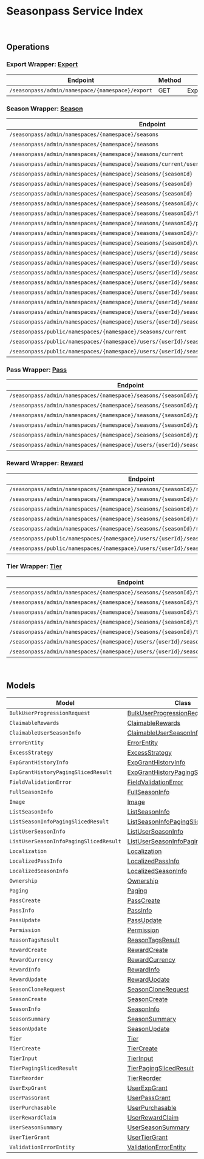 # Seasonpass Service Index

&nbsp;  

## Operations

### Export Wrapper:  [Export](../../src/main/java/net/accelbyte/sdk/api/seasonpass/wrappers/Export.java)
| Endpoint | Method | ID | Class | Example |
|---|---|---|---|---|
| `/seasonpass/admin/namespace/{namespace}/export` | GET | ExportSeason | [ExportSeason](../../src/main/java/net/accelbyte/sdk/api/seasonpass/operations/export/ExportSeason.java) | [ExportSeason](../../samples/cli/src/main/java/net/accelbyte/sdk/cli/api/seasonpass/export/ExportSeason.java) |

### Season Wrapper:  [Season](../../src/main/java/net/accelbyte/sdk/api/seasonpass/wrappers/Season.java)
| Endpoint | Method | ID | Class | Example |
|---|---|---|---|---|
| `/seasonpass/admin/namespaces/{namespace}/seasons` | GET | QuerySeasons | [QuerySeasons](../../src/main/java/net/accelbyte/sdk/api/seasonpass/operations/season/QuerySeasons.java) | [QuerySeasons](../../samples/cli/src/main/java/net/accelbyte/sdk/cli/api/seasonpass/season/QuerySeasons.java) |
| `/seasonpass/admin/namespaces/{namespace}/seasons` | POST | CreateSeason | [CreateSeason](../../src/main/java/net/accelbyte/sdk/api/seasonpass/operations/season/CreateSeason.java) | [CreateSeason](../../samples/cli/src/main/java/net/accelbyte/sdk/cli/api/seasonpass/season/CreateSeason.java) |
| `/seasonpass/admin/namespaces/{namespace}/seasons/current` | GET | GetCurrentSeason | [GetCurrentSeason](../../src/main/java/net/accelbyte/sdk/api/seasonpass/operations/season/GetCurrentSeason.java) | [GetCurrentSeason](../../samples/cli/src/main/java/net/accelbyte/sdk/cli/api/seasonpass/season/GetCurrentSeason.java) |
| `/seasonpass/admin/namespaces/{namespace}/seasons/current/users/bulk/progression` | POST | BulkGetUserSeasonProgression | [BulkGetUserSeasonProgression](../../src/main/java/net/accelbyte/sdk/api/seasonpass/operations/season/BulkGetUserSeasonProgression.java) | [BulkGetUserSeasonProgression](../../samples/cli/src/main/java/net/accelbyte/sdk/cli/api/seasonpass/season/BulkGetUserSeasonProgression.java) |
| `/seasonpass/admin/namespaces/{namespace}/seasons/{seasonId}` | GET | GetSeason | [GetSeason](../../src/main/java/net/accelbyte/sdk/api/seasonpass/operations/season/GetSeason.java) | [GetSeason](../../samples/cli/src/main/java/net/accelbyte/sdk/cli/api/seasonpass/season/GetSeason.java) |
| `/seasonpass/admin/namespaces/{namespace}/seasons/{seasonId}` | DELETE | DeleteSeason | [DeleteSeason](../../src/main/java/net/accelbyte/sdk/api/seasonpass/operations/season/DeleteSeason.java) | [DeleteSeason](../../samples/cli/src/main/java/net/accelbyte/sdk/cli/api/seasonpass/season/DeleteSeason.java) |
| `/seasonpass/admin/namespaces/{namespace}/seasons/{seasonId}` | PATCH | UpdateSeason | [UpdateSeason](../../src/main/java/net/accelbyte/sdk/api/seasonpass/operations/season/UpdateSeason.java) | [UpdateSeason](../../samples/cli/src/main/java/net/accelbyte/sdk/cli/api/seasonpass/season/UpdateSeason.java) |
| `/seasonpass/admin/namespaces/{namespace}/seasons/{seasonId}/clone` | POST | CloneSeason | [CloneSeason](../../src/main/java/net/accelbyte/sdk/api/seasonpass/operations/season/CloneSeason.java) | [CloneSeason](../../samples/cli/src/main/java/net/accelbyte/sdk/cli/api/seasonpass/season/CloneSeason.java) |
| `/seasonpass/admin/namespaces/{namespace}/seasons/{seasonId}/full` | GET | GetFullSeason | [GetFullSeason](../../src/main/java/net/accelbyte/sdk/api/seasonpass/operations/season/GetFullSeason.java) | [GetFullSeason](../../samples/cli/src/main/java/net/accelbyte/sdk/cli/api/seasonpass/season/GetFullSeason.java) |
| `/seasonpass/admin/namespaces/{namespace}/seasons/{seasonId}/publish` | PUT | PublishSeason | [PublishSeason](../../src/main/java/net/accelbyte/sdk/api/seasonpass/operations/season/PublishSeason.java) | [PublishSeason](../../samples/cli/src/main/java/net/accelbyte/sdk/cli/api/seasonpass/season/PublishSeason.java) |
| `/seasonpass/admin/namespaces/{namespace}/seasons/{seasonId}/retire` | PUT | RetireSeason | [RetireSeason](../../src/main/java/net/accelbyte/sdk/api/seasonpass/operations/season/RetireSeason.java) | [RetireSeason](../../samples/cli/src/main/java/net/accelbyte/sdk/cli/api/seasonpass/season/RetireSeason.java) |
| `/seasonpass/admin/namespaces/{namespace}/seasons/{seasonId}/unpublish` | PUT | UnpublishSeason | [UnpublishSeason](../../src/main/java/net/accelbyte/sdk/api/seasonpass/operations/season/UnpublishSeason.java) | [UnpublishSeason](../../samples/cli/src/main/java/net/accelbyte/sdk/cli/api/seasonpass/season/UnpublishSeason.java) |
| `/seasonpass/admin/namespaces/{namespace}/users/{userId}/seasons` | GET | GetUserParticipatedSeasons | [GetUserParticipatedSeasons](../../src/main/java/net/accelbyte/sdk/api/seasonpass/operations/season/GetUserParticipatedSeasons.java) | [GetUserParticipatedSeasons](../../samples/cli/src/main/java/net/accelbyte/sdk/cli/api/seasonpass/season/GetUserParticipatedSeasons.java) |
| `/seasonpass/admin/namespaces/{namespace}/users/{userId}/seasons/current/passes/ownership/any` | GET | ExistsAnyPassByPassCodes | [ExistsAnyPassByPassCodes](../../src/main/java/net/accelbyte/sdk/api/seasonpass/operations/season/ExistsAnyPassByPassCodes.java) | [ExistsAnyPassByPassCodes](../../samples/cli/src/main/java/net/accelbyte/sdk/cli/api/seasonpass/season/ExistsAnyPassByPassCodes.java) |
| `/seasonpass/admin/namespaces/{namespace}/users/{userId}/seasons/current/progression` | GET | GetCurrentUserSeasonProgression | [GetCurrentUserSeasonProgression](../../src/main/java/net/accelbyte/sdk/api/seasonpass/operations/season/GetCurrentUserSeasonProgression.java) | [GetCurrentUserSeasonProgression](../../samples/cli/src/main/java/net/accelbyte/sdk/cli/api/seasonpass/season/GetCurrentUserSeasonProgression.java) |
| `/seasonpass/admin/namespaces/{namespace}/users/{userId}/seasons/current/purchasable` | POST | CheckSeasonPurchasable | [CheckSeasonPurchasable](../../src/main/java/net/accelbyte/sdk/api/seasonpass/operations/season/CheckSeasonPurchasable.java) | [CheckSeasonPurchasable](../../samples/cli/src/main/java/net/accelbyte/sdk/cli/api/seasonpass/season/CheckSeasonPurchasable.java) |
| `/seasonpass/admin/namespaces/{namespace}/users/{userId}/seasons/current/reset` | DELETE | ResetUserSeason | [ResetUserSeason](../../src/main/java/net/accelbyte/sdk/api/seasonpass/operations/season/ResetUserSeason.java) | [ResetUserSeason](../../samples/cli/src/main/java/net/accelbyte/sdk/cli/api/seasonpass/season/ResetUserSeason.java) |
| `/seasonpass/admin/namespaces/{namespace}/users/{userId}/seasons/exp/history` | GET | QueryUserExpGrantHistory | [QueryUserExpGrantHistory](../../src/main/java/net/accelbyte/sdk/api/seasonpass/operations/season/QueryUserExpGrantHistory.java) | [QueryUserExpGrantHistory](../../samples/cli/src/main/java/net/accelbyte/sdk/cli/api/seasonpass/season/QueryUserExpGrantHistory.java) |
| `/seasonpass/admin/namespaces/{namespace}/users/{userId}/seasons/exp/history/tags` | GET | QueryUserExpGrantHistoryTag | [QueryUserExpGrantHistoryTag](../../src/main/java/net/accelbyte/sdk/api/seasonpass/operations/season/QueryUserExpGrantHistoryTag.java) | [QueryUserExpGrantHistoryTag](../../samples/cli/src/main/java/net/accelbyte/sdk/cli/api/seasonpass/season/QueryUserExpGrantHistoryTag.java) |
| `/seasonpass/admin/namespaces/{namespace}/users/{userId}/seasons/{seasonId}/data` | GET | GetUserSeason | [GetUserSeason](../../src/main/java/net/accelbyte/sdk/api/seasonpass/operations/season/GetUserSeason.java) | [GetUserSeason](../../samples/cli/src/main/java/net/accelbyte/sdk/cli/api/seasonpass/season/GetUserSeason.java) |
| `/seasonpass/public/namespaces/{namespace}/seasons/current` | GET | PublicGetCurrentSeason | [PublicGetCurrentSeason](../../src/main/java/net/accelbyte/sdk/api/seasonpass/operations/season/PublicGetCurrentSeason.java) | [PublicGetCurrentSeason](../../samples/cli/src/main/java/net/accelbyte/sdk/cli/api/seasonpass/season/PublicGetCurrentSeason.java) |
| `/seasonpass/public/namespaces/{namespace}/users/{userId}/seasons/current/data` | GET | PublicGetCurrentUserSeason | [PublicGetCurrentUserSeason](../../src/main/java/net/accelbyte/sdk/api/seasonpass/operations/season/PublicGetCurrentUserSeason.java) | [PublicGetCurrentUserSeason](../../samples/cli/src/main/java/net/accelbyte/sdk/cli/api/seasonpass/season/PublicGetCurrentUserSeason.java) |
| `/seasonpass/public/namespaces/{namespace}/users/{userId}/seasons/{seasonId}/data` | GET | PublicGetUserSeason | [PublicGetUserSeason](../../src/main/java/net/accelbyte/sdk/api/seasonpass/operations/season/PublicGetUserSeason.java) | [PublicGetUserSeason](../../samples/cli/src/main/java/net/accelbyte/sdk/cli/api/seasonpass/season/PublicGetUserSeason.java) |

### Pass Wrapper:  [Pass](../../src/main/java/net/accelbyte/sdk/api/seasonpass/wrappers/Pass.java)
| Endpoint | Method | ID | Class | Example |
|---|---|---|---|---|
| `/seasonpass/admin/namespaces/{namespace}/seasons/{seasonId}/passes` | GET | QueryPasses | [QueryPasses](../../src/main/java/net/accelbyte/sdk/api/seasonpass/operations/pass/QueryPasses.java) | [QueryPasses](../../samples/cli/src/main/java/net/accelbyte/sdk/cli/api/seasonpass/pass/QueryPasses.java) |
| `/seasonpass/admin/namespaces/{namespace}/seasons/{seasonId}/passes` | POST | CreatePass | [CreatePass](../../src/main/java/net/accelbyte/sdk/api/seasonpass/operations/pass/CreatePass.java) | [CreatePass](../../samples/cli/src/main/java/net/accelbyte/sdk/cli/api/seasonpass/pass/CreatePass.java) |
| `/seasonpass/admin/namespaces/{namespace}/seasons/{seasonId}/passes/{code}` | GET | GetPass | [GetPass](../../src/main/java/net/accelbyte/sdk/api/seasonpass/operations/pass/GetPass.java) | [GetPass](../../samples/cli/src/main/java/net/accelbyte/sdk/cli/api/seasonpass/pass/GetPass.java) |
| `/seasonpass/admin/namespaces/{namespace}/seasons/{seasonId}/passes/{code}` | DELETE | DeletePass | [DeletePass](../../src/main/java/net/accelbyte/sdk/api/seasonpass/operations/pass/DeletePass.java) | [DeletePass](../../samples/cli/src/main/java/net/accelbyte/sdk/cli/api/seasonpass/pass/DeletePass.java) |
| `/seasonpass/admin/namespaces/{namespace}/seasons/{seasonId}/passes/{code}` | PATCH | UpdatePass | [UpdatePass](../../src/main/java/net/accelbyte/sdk/api/seasonpass/operations/pass/UpdatePass.java) | [UpdatePass](../../samples/cli/src/main/java/net/accelbyte/sdk/cli/api/seasonpass/pass/UpdatePass.java) |
| `/seasonpass/admin/namespaces/{namespace}/users/{userId}/seasons/current/passes` | POST | GrantUserPass | [GrantUserPass](../../src/main/java/net/accelbyte/sdk/api/seasonpass/operations/pass/GrantUserPass.java) | [GrantUserPass](../../samples/cli/src/main/java/net/accelbyte/sdk/cli/api/seasonpass/pass/GrantUserPass.java) |

### Reward Wrapper:  [Reward](../../src/main/java/net/accelbyte/sdk/api/seasonpass/wrappers/Reward.java)
| Endpoint | Method | ID | Class | Example |
|---|---|---|---|---|
| `/seasonpass/admin/namespaces/{namespace}/seasons/{seasonId}/rewards` | GET | QueryRewards | [QueryRewards](../../src/main/java/net/accelbyte/sdk/api/seasonpass/operations/reward/QueryRewards.java) | [QueryRewards](../../samples/cli/src/main/java/net/accelbyte/sdk/cli/api/seasonpass/reward/QueryRewards.java) |
| `/seasonpass/admin/namespaces/{namespace}/seasons/{seasonId}/rewards` | POST | CreateReward | [CreateReward](../../src/main/java/net/accelbyte/sdk/api/seasonpass/operations/reward/CreateReward.java) | [CreateReward](../../samples/cli/src/main/java/net/accelbyte/sdk/cli/api/seasonpass/reward/CreateReward.java) |
| `/seasonpass/admin/namespaces/{namespace}/seasons/{seasonId}/rewards/{code}` | GET | GetReward | [GetReward](../../src/main/java/net/accelbyte/sdk/api/seasonpass/operations/reward/GetReward.java) | [GetReward](../../samples/cli/src/main/java/net/accelbyte/sdk/cli/api/seasonpass/reward/GetReward.java) |
| `/seasonpass/admin/namespaces/{namespace}/seasons/{seasonId}/rewards/{code}` | DELETE | DeleteReward | [DeleteReward](../../src/main/java/net/accelbyte/sdk/api/seasonpass/operations/reward/DeleteReward.java) | [DeleteReward](../../samples/cli/src/main/java/net/accelbyte/sdk/cli/api/seasonpass/reward/DeleteReward.java) |
| `/seasonpass/admin/namespaces/{namespace}/seasons/{seasonId}/rewards/{code}` | PATCH | UpdateReward | [UpdateReward](../../src/main/java/net/accelbyte/sdk/api/seasonpass/operations/reward/UpdateReward.java) | [UpdateReward](../../samples/cli/src/main/java/net/accelbyte/sdk/cli/api/seasonpass/reward/UpdateReward.java) |
| `/seasonpass/public/namespaces/{namespace}/users/{userId}/seasons/current/rewards` | POST | PublicClaimUserReward | [PublicClaimUserReward](../../src/main/java/net/accelbyte/sdk/api/seasonpass/operations/reward/PublicClaimUserReward.java) | [PublicClaimUserReward](../../samples/cli/src/main/java/net/accelbyte/sdk/cli/api/seasonpass/reward/PublicClaimUserReward.java) |
| `/seasonpass/public/namespaces/{namespace}/users/{userId}/seasons/current/rewards/bulk` | POST | PublicBulkClaimUserRewards | [PublicBulkClaimUserRewards](../../src/main/java/net/accelbyte/sdk/api/seasonpass/operations/reward/PublicBulkClaimUserRewards.java) | [PublicBulkClaimUserRewards](../../samples/cli/src/main/java/net/accelbyte/sdk/cli/api/seasonpass/reward/PublicBulkClaimUserRewards.java) |

### Tier Wrapper:  [Tier](../../src/main/java/net/accelbyte/sdk/api/seasonpass/wrappers/Tier.java)
| Endpoint | Method | ID | Class | Example |
|---|---|---|---|---|
| `/seasonpass/admin/namespaces/{namespace}/seasons/{seasonId}/tiers` | GET | QueryTiers | [QueryTiers](../../src/main/java/net/accelbyte/sdk/api/seasonpass/operations/tier/QueryTiers.java) | [QueryTiers](../../samples/cli/src/main/java/net/accelbyte/sdk/cli/api/seasonpass/tier/QueryTiers.java) |
| `/seasonpass/admin/namespaces/{namespace}/seasons/{seasonId}/tiers` | POST | CreateTier | [CreateTier](../../src/main/java/net/accelbyte/sdk/api/seasonpass/operations/tier/CreateTier.java) | [CreateTier](../../samples/cli/src/main/java/net/accelbyte/sdk/cli/api/seasonpass/tier/CreateTier.java) |
| `/seasonpass/admin/namespaces/{namespace}/seasons/{seasonId}/tiers/{id}` | PUT | UpdateTier | [UpdateTier](../../src/main/java/net/accelbyte/sdk/api/seasonpass/operations/tier/UpdateTier.java) | [UpdateTier](../../samples/cli/src/main/java/net/accelbyte/sdk/cli/api/seasonpass/tier/UpdateTier.java) |
| `/seasonpass/admin/namespaces/{namespace}/seasons/{seasonId}/tiers/{id}` | DELETE | DeleteTier | [DeleteTier](../../src/main/java/net/accelbyte/sdk/api/seasonpass/operations/tier/DeleteTier.java) | [DeleteTier](../../samples/cli/src/main/java/net/accelbyte/sdk/cli/api/seasonpass/tier/DeleteTier.java) |
| `/seasonpass/admin/namespaces/{namespace}/seasons/{seasonId}/tiers/{id}/reorder` | PUT | ReorderTier | [ReorderTier](../../src/main/java/net/accelbyte/sdk/api/seasonpass/operations/tier/ReorderTier.java) | [ReorderTier](../../samples/cli/src/main/java/net/accelbyte/sdk/cli/api/seasonpass/tier/ReorderTier.java) |
| `/seasonpass/admin/namespaces/{namespace}/users/{userId}/seasons/current/exp` | POST | GrantUserExp | [GrantUserExp](../../src/main/java/net/accelbyte/sdk/api/seasonpass/operations/tier/GrantUserExp.java) | [GrantUserExp](../../samples/cli/src/main/java/net/accelbyte/sdk/cli/api/seasonpass/tier/GrantUserExp.java) |
| `/seasonpass/admin/namespaces/{namespace}/users/{userId}/seasons/current/tiers` | POST | GrantUserTier | [GrantUserTier](../../src/main/java/net/accelbyte/sdk/api/seasonpass/operations/tier/GrantUserTier.java) | [GrantUserTier](../../samples/cli/src/main/java/net/accelbyte/sdk/cli/api/seasonpass/tier/GrantUserTier.java) |


&nbsp;  

## Models

| Model | Class |
|---|---|
| `BulkUserProgressionRequest` | [BulkUserProgressionRequest](../../src/main/java/net/accelbyte/sdk/api/seasonpass/models/BulkUserProgressionRequest.java) |
| `ClaimableRewards` | [ClaimableRewards](../../src/main/java/net/accelbyte/sdk/api/seasonpass/models/ClaimableRewards.java) |
| `ClaimableUserSeasonInfo` | [ClaimableUserSeasonInfo](../../src/main/java/net/accelbyte/sdk/api/seasonpass/models/ClaimableUserSeasonInfo.java) |
| `ErrorEntity` | [ErrorEntity](../../src/main/java/net/accelbyte/sdk/api/seasonpass/models/ErrorEntity.java) |
| `ExcessStrategy` | [ExcessStrategy](../../src/main/java/net/accelbyte/sdk/api/seasonpass/models/ExcessStrategy.java) |
| `ExpGrantHistoryInfo` | [ExpGrantHistoryInfo](../../src/main/java/net/accelbyte/sdk/api/seasonpass/models/ExpGrantHistoryInfo.java) |
| `ExpGrantHistoryPagingSlicedResult` | [ExpGrantHistoryPagingSlicedResult](../../src/main/java/net/accelbyte/sdk/api/seasonpass/models/ExpGrantHistoryPagingSlicedResult.java) |
| `FieldValidationError` | [FieldValidationError](../../src/main/java/net/accelbyte/sdk/api/seasonpass/models/FieldValidationError.java) |
| `FullSeasonInfo` | [FullSeasonInfo](../../src/main/java/net/accelbyte/sdk/api/seasonpass/models/FullSeasonInfo.java) |
| `Image` | [Image](../../src/main/java/net/accelbyte/sdk/api/seasonpass/models/Image.java) |
| `ListSeasonInfo` | [ListSeasonInfo](../../src/main/java/net/accelbyte/sdk/api/seasonpass/models/ListSeasonInfo.java) |
| `ListSeasonInfoPagingSlicedResult` | [ListSeasonInfoPagingSlicedResult](../../src/main/java/net/accelbyte/sdk/api/seasonpass/models/ListSeasonInfoPagingSlicedResult.java) |
| `ListUserSeasonInfo` | [ListUserSeasonInfo](../../src/main/java/net/accelbyte/sdk/api/seasonpass/models/ListUserSeasonInfo.java) |
| `ListUserSeasonInfoPagingSlicedResult` | [ListUserSeasonInfoPagingSlicedResult](../../src/main/java/net/accelbyte/sdk/api/seasonpass/models/ListUserSeasonInfoPagingSlicedResult.java) |
| `Localization` | [Localization](../../src/main/java/net/accelbyte/sdk/api/seasonpass/models/Localization.java) |
| `LocalizedPassInfo` | [LocalizedPassInfo](../../src/main/java/net/accelbyte/sdk/api/seasonpass/models/LocalizedPassInfo.java) |
| `LocalizedSeasonInfo` | [LocalizedSeasonInfo](../../src/main/java/net/accelbyte/sdk/api/seasonpass/models/LocalizedSeasonInfo.java) |
| `Ownership` | [Ownership](../../src/main/java/net/accelbyte/sdk/api/seasonpass/models/Ownership.java) |
| `Paging` | [Paging](../../src/main/java/net/accelbyte/sdk/api/seasonpass/models/Paging.java) |
| `PassCreate` | [PassCreate](../../src/main/java/net/accelbyte/sdk/api/seasonpass/models/PassCreate.java) |
| `PassInfo` | [PassInfo](../../src/main/java/net/accelbyte/sdk/api/seasonpass/models/PassInfo.java) |
| `PassUpdate` | [PassUpdate](../../src/main/java/net/accelbyte/sdk/api/seasonpass/models/PassUpdate.java) |
| `Permission` | [Permission](../../src/main/java/net/accelbyte/sdk/api/seasonpass/models/Permission.java) |
| `ReasonTagsResult` | [ReasonTagsResult](../../src/main/java/net/accelbyte/sdk/api/seasonpass/models/ReasonTagsResult.java) |
| `RewardCreate` | [RewardCreate](../../src/main/java/net/accelbyte/sdk/api/seasonpass/models/RewardCreate.java) |
| `RewardCurrency` | [RewardCurrency](../../src/main/java/net/accelbyte/sdk/api/seasonpass/models/RewardCurrency.java) |
| `RewardInfo` | [RewardInfo](../../src/main/java/net/accelbyte/sdk/api/seasonpass/models/RewardInfo.java) |
| `RewardUpdate` | [RewardUpdate](../../src/main/java/net/accelbyte/sdk/api/seasonpass/models/RewardUpdate.java) |
| `SeasonCloneRequest` | [SeasonCloneRequest](../../src/main/java/net/accelbyte/sdk/api/seasonpass/models/SeasonCloneRequest.java) |
| `SeasonCreate` | [SeasonCreate](../../src/main/java/net/accelbyte/sdk/api/seasonpass/models/SeasonCreate.java) |
| `SeasonInfo` | [SeasonInfo](../../src/main/java/net/accelbyte/sdk/api/seasonpass/models/SeasonInfo.java) |
| `SeasonSummary` | [SeasonSummary](../../src/main/java/net/accelbyte/sdk/api/seasonpass/models/SeasonSummary.java) |
| `SeasonUpdate` | [SeasonUpdate](../../src/main/java/net/accelbyte/sdk/api/seasonpass/models/SeasonUpdate.java) |
| `Tier` | [Tier](../../src/main/java/net/accelbyte/sdk/api/seasonpass/models/Tier.java) |
| `TierCreate` | [TierCreate](../../src/main/java/net/accelbyte/sdk/api/seasonpass/models/TierCreate.java) |
| `TierInput` | [TierInput](../../src/main/java/net/accelbyte/sdk/api/seasonpass/models/TierInput.java) |
| `TierPagingSlicedResult` | [TierPagingSlicedResult](../../src/main/java/net/accelbyte/sdk/api/seasonpass/models/TierPagingSlicedResult.java) |
| `TierReorder` | [TierReorder](../../src/main/java/net/accelbyte/sdk/api/seasonpass/models/TierReorder.java) |
| `UserExpGrant` | [UserExpGrant](../../src/main/java/net/accelbyte/sdk/api/seasonpass/models/UserExpGrant.java) |
| `UserPassGrant` | [UserPassGrant](../../src/main/java/net/accelbyte/sdk/api/seasonpass/models/UserPassGrant.java) |
| `UserPurchasable` | [UserPurchasable](../../src/main/java/net/accelbyte/sdk/api/seasonpass/models/UserPurchasable.java) |
| `UserRewardClaim` | [UserRewardClaim](../../src/main/java/net/accelbyte/sdk/api/seasonpass/models/UserRewardClaim.java) |
| `UserSeasonSummary` | [UserSeasonSummary](../../src/main/java/net/accelbyte/sdk/api/seasonpass/models/UserSeasonSummary.java) |
| `UserTierGrant` | [UserTierGrant](../../src/main/java/net/accelbyte/sdk/api/seasonpass/models/UserTierGrant.java) |
| `ValidationErrorEntity` | [ValidationErrorEntity](../../src/main/java/net/accelbyte/sdk/api/seasonpass/models/ValidationErrorEntity.java) |
